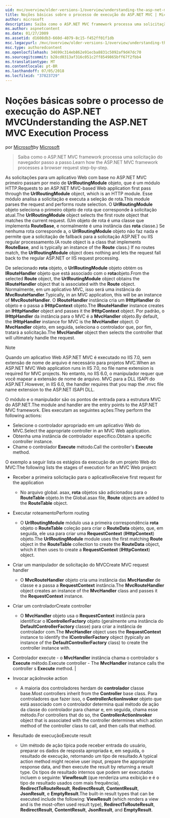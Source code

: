 ```yaml
---
uid: mvc/overview/older-versions-1/overview/understanding-the-asp-net-mvc-execution-process
title: Noções básicas sobre o processo de execução do ASP.NET MVC | Microsoft Docs
author: microsoft
description: Saiba como o ASP.NET MVC framework processa uma solicitação do navegador passo a passo.
ms.author: aspnetcontent
ms.date: 01/27/2009
ms.assetid: d1608db3-660d-4079-8c15-f452ff01f1db
msc.legacyurl: /mvc/overview/older-versions-1/overview/understanding-the-asp-net-mvc-execution-process
msc.type: authoredcontent
ms.openlocfilehash: 34699c314eb862e91ecba8831c5092af9d47dc70
ms.sourcegitcommit: b28cd0313af316c051c2ff8549865bff67f2fbb4
ms.translationtype: MT
ms.contentlocale: pt-BR
ms.lasthandoff: 07/05/2018
ms.locfileid: "37823729"
---
```

<a name="understanding-the-aspnet-mvc-execution-process"></a><span data-ttu-id="cb99d-103">Noções básicas sobre o processo de execução do ASP.NET MVC</span><span class="sxs-lookup"><span data-stu-id="cb99d-103">Understanding the ASP.NET MVC Execution Process</span></span>
====================
<span data-ttu-id="cb99d-104">por [Microsoft](https://github.com/microsoft)</span><span class="sxs-lookup"><span data-stu-id="cb99d-104">by [Microsoft](https://github.com/microsoft)</span></span>

> <span data-ttu-id="cb99d-105">Saiba como o ASP.NET MVC framework processa uma solicitação do navegador passo a passo.</span><span class="sxs-lookup"><span data-stu-id="cb99d-105">Learn how the ASP.NET MVC framework processes a browser request step-by-step.</span></span>


<span data-ttu-id="cb99d-106">As solicitações para um aplicativo Web com base no ASP.NET MVC primeiro passam por meio de **UrlRoutingModule** objeto, que é um módulo HTTP.</span><span class="sxs-lookup"><span data-stu-id="cb99d-106">Requests to an ASP.NET MVC-based Web application first pass through the **UrlRoutingModule** object, which is an HTTP module.</span></span> <span data-ttu-id="cb99d-107">Esse módulo analisa a solicitação e executa a seleção de rota.</span><span class="sxs-lookup"><span data-stu-id="cb99d-107">This module parses the request and performs route selection.</span></span> <span data-ttu-id="cb99d-108">O **UrlRoutingModule** objeto seleciona o primeiro objeto de rota que corresponde à solicitação atual.</span><span class="sxs-lookup"><span data-stu-id="cb99d-108">The **UrlRoutingModule** object selects the first route object that matches the current request.</span></span> <span data-ttu-id="cb99d-109">(Um objeto de rota é uma classe que implementa **RouteBase**, e normalmente é uma instância das **rota** classe.) Se nenhuma rota corresponde a, o **UrlRoutingModule** objeto não faz nada e permite que a solicitação de fallback para a solicitação ASP.NET ou IIS regular processamento.</span><span class="sxs-lookup"><span data-stu-id="cb99d-109">(A route object is a class that implements **RouteBase**, and is typically an instance of the **Route** class.) If no routes match, the **UrlRoutingModule** object does nothing and lets the request fall back to the regular ASP.NET or IIS request processing.</span></span>

<span data-ttu-id="cb99d-110">De selecionado **rota** objeto, o **UrlRoutingModule** objeto obtém os **IRouteHandler** objeto que está associado com o **rota**objeto.</span><span class="sxs-lookup"><span data-stu-id="cb99d-110">From the selected **Route** object, the **UrlRoutingModule** object obtains the **IRouteHandler** object that is associated with the **Route** object.</span></span> <span data-ttu-id="cb99d-111">Normalmente, em um aplicativo MVC, isso será uma instância do **MvcRouteHandler**.</span><span class="sxs-lookup"><span data-stu-id="cb99d-111">Typically, in an MVC application, this will be an instance of **MvcRouteHandler**.</span></span> <span data-ttu-id="cb99d-112">O **IRouteHandler** instância cria um **IHttpHandler** do objeto e o passa a **IHttpContext** objeto.</span><span class="sxs-lookup"><span data-stu-id="cb99d-112">The **IRouteHandler** instance creates an **IHttpHandler** object and passes it the **IHttpContext** object.</span></span> <span data-ttu-id="cb99d-113">Por padrão, o **IHttpHandler** da instância para o MVC é a **MvcHandler** objeto.</span><span class="sxs-lookup"><span data-stu-id="cb99d-113">By default, the **IHttpHandler** instance for MVC is the **MvcHandler** object.</span></span> <span data-ttu-id="cb99d-114">O **MvcHandler** objeto, em seguida, seleciona o controlador que, por fim, tratará a solicitação.</span><span class="sxs-lookup"><span data-stu-id="cb99d-114">The **MvcHandler** object then selects the controller that will ultimately handle the request.</span></span>

> [!NOTE]
> <span data-ttu-id="cb99d-115">Quando um aplicativo Web ASP.NET MVC é executado no IIS 7.0, sem extensão de nome de arquivo é necessário para projetos MVC.</span><span class="sxs-lookup"><span data-stu-id="cb99d-115">When an ASP.NET MVC Web application runs in IIS 7.0, no file name extension is required for MVC projects.</span></span> <span data-ttu-id="cb99d-116">No entanto, no IIS 6.0, o manipulador requer que você mapear a extensão de nome de arquivo. MVC para a DLL ISAPI do ASP.NET.</span><span class="sxs-lookup"><span data-stu-id="cb99d-116">However, in IIS 6.0, the handler requires that you map the .mvc file name extension to the ASP.NET ISAPI DLL.</span></span>


<span data-ttu-id="cb99d-117">O módulo e o manipulador são os pontos de entrada para a estrutura MVC do ASP.NET.</span><span class="sxs-lookup"><span data-stu-id="cb99d-117">The module and handler are the entry points to the ASP.NET MVC framework.</span></span> <span data-ttu-id="cb99d-118">Eles executam as seguintes ações:</span><span class="sxs-lookup"><span data-stu-id="cb99d-118">They perform the following actions:</span></span>

- <span data-ttu-id="cb99d-119">Selecione o controlador apropriado em um aplicativo Web do MVC.</span><span class="sxs-lookup"><span data-stu-id="cb99d-119">Select the appropriate controller in an MVC Web application.</span></span>
- <span data-ttu-id="cb99d-120">Obtenha uma instância de controlador específico.</span><span class="sxs-lookup"><span data-stu-id="cb99d-120">Obtain a specific controller instance.</span></span>
- <span data-ttu-id="cb99d-121">Chame o controlador **Execute** método.</span><span class="sxs-lookup"><span data-stu-id="cb99d-121">Call the controller's **Execute** method.</span></span>

<span data-ttu-id="cb99d-122">O exemplo a seguir lista os estágios da execução de um projeto Web do MVC:</span><span class="sxs-lookup"><span data-stu-id="cb99d-122">The following lists the stages of execution for an MVC Web project:</span></span>

- <span data-ttu-id="cb99d-123">Receber a primeira solicitação para o aplicativo</span><span class="sxs-lookup"><span data-stu-id="cb99d-123">Receive first request for the application</span></span> 

    - <span data-ttu-id="cb99d-124">No arquivo global. asax, **rota** objetos são adicionados para o **RouteTable** objeto.</span><span class="sxs-lookup"><span data-stu-id="cb99d-124">In the Global.asax file, **Route** objects are added to the **RouteTable** object.</span></span>
- <span data-ttu-id="cb99d-125">Executar roteamento</span><span class="sxs-lookup"><span data-stu-id="cb99d-125">Perform routing</span></span> 

    - <span data-ttu-id="cb99d-126">O **UrlRoutingModule** módulo usa a primeira correspondência **rota** objeto o **RouteTable** coleção para criar o **RouteData** objeto, que, em seguida, ele usa para criar uma **RequestContext** (**IHttpContext**) objeto.</span><span class="sxs-lookup"><span data-stu-id="cb99d-126">The **UrlRoutingModule** module uses the first matching **Route** object in the **RouteTable** collection to create the **RouteData** object, which it then uses to create a **RequestContext** (**IHttpContext**) object.</span></span>
- <span data-ttu-id="cb99d-127">Criar um manipulador de solicitação do MVC</span><span class="sxs-lookup"><span data-stu-id="cb99d-127">Create MVC request handler</span></span> 

    - <span data-ttu-id="cb99d-128">O **MvcRouteHandler** objeto cria uma instância das **MvcHandler** de classe e a passa a **RequestContext** instância.</span><span class="sxs-lookup"><span data-stu-id="cb99d-128">The **MvcRouteHandler** object creates an instance of the **MvcHandler** class and passes it the **RequestContext** instance.</span></span>
- <span data-ttu-id="cb99d-129">Criar um controlador</span><span class="sxs-lookup"><span data-stu-id="cb99d-129">Create controller</span></span> 

    - <span data-ttu-id="cb99d-130">O **MvcHandler** objeto usa o **RequestContext** instância para identificar o **IControllerFactory** objeto (geralmente uma instância do  **DefaultControllerFactory** classe) para criar a instância de controlador com.</span><span class="sxs-lookup"><span data-stu-id="cb99d-130">The **MvcHandler** object uses the **RequestContext** instance to identify the **IControllerFactory** object (typically an instance of the **DefaultControllerFactory** class) to create the controller instance with.</span></span>
- <span data-ttu-id="cb99d-131">Controlador execute - o **MvcHandler** instância chama o controlador s **Execute** método.</span><span class="sxs-lookup"><span data-stu-id="cb99d-131">Execute controller - The **MvcHandler** instance calls the controller s **Execute** method.</span></span> |
- <span data-ttu-id="cb99d-132">Invocar ação</span><span class="sxs-lookup"><span data-stu-id="cb99d-132">Invoke action</span></span> 

    - <span data-ttu-id="cb99d-133">A maioria dos controladores herdam de **controlador** classe base.</span><span class="sxs-lookup"><span data-stu-id="cb99d-133">Most controllers inherit from the **Controller** base class.</span></span> <span data-ttu-id="cb99d-134">Para controladores que fazer isso, o **ControllerActionInvoker** objeto que está associado com o controlador determina qual método de ação da classe do controlador para chamar e, em seguida, chama esse método.</span><span class="sxs-lookup"><span data-stu-id="cb99d-134">For controllers that do so, the **ControllerActionInvoker** object that is associated with the controller determines which action method of the controller class to call, and then calls that method.</span></span>
- <span data-ttu-id="cb99d-135">Resultado de execução</span><span class="sxs-lookup"><span data-stu-id="cb99d-135">Execute result</span></span> 

    - <span data-ttu-id="cb99d-136">Um método de ação típica pode receber entrada do usuário, preparar os dados de resposta apropriada e, em seguida, o resultado de execução, retornando um tipo de resultado.</span><span class="sxs-lookup"><span data-stu-id="cb99d-136">A typical action method might receive user input, prepare the appropriate response data, and then execute the result by returning a result type.</span></span> <span data-ttu-id="cb99d-137">Os tipos de resultado internos que podem ser executados incluem o seguinte: **ViewResult** (que renderiza uma exibição e é o tipo de resultado usados com mais frequência), **RedirectToRouteResult**,  **RedirectResult**, **ContentResult**, **JsonResult**, e **EmptyResult**.</span><span class="sxs-lookup"><span data-stu-id="cb99d-137">The built-in result types that can be executed include the following: **ViewResult** (which renders a view and is the most-often used result type), **RedirectToRouteResult**, **RedirectResult**, **ContentResult**, **JsonResult**, and **EmptyResult**.</span></span>
